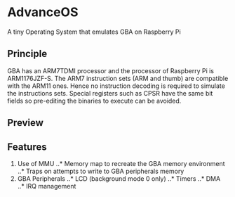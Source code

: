 # AdvanceOS
A tiny Operating System that emulates GBA on Raspberry Pi

## Principle
GBA has an ARM7TDMI processor and the processor of Raspberry Pi is ARM1176JZF-S. The ARM7 instruction sets (ARM and thumb) are compatible with the ARM11 ones. Hence no instruction decoding is required to simulate the instructions sets. Special registers such as CPSR have the same bit fields so pre-editing the binaries to execute can be avoided.

## Preview

## Features
1. Use of MMU
..* Memory map to recreate the GBA memory environment
..* Traps on attempts to write to GBA peripherals memory
2. GBA Peripherals
..* LCD (background mode 0 only)
..* Timers
..* DMA
..* IRQ management

